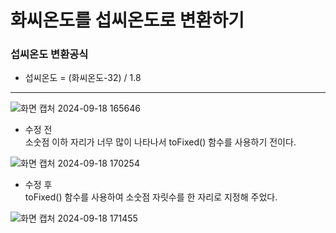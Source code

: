 # 화씨온도를 섭씨온도로 변환하기

### 섭씨온도 변환공식

* 섭씨온도 = (화씨온도-32) / 1.8
----
![화면 캡처 2024-09-18 165646](https://github.com/user-attachments/assets/e2435e2e-f3af-4fa9-b489-247777fc1c9b)<br>
                                        
* 수정 전<br>
소숫점 이하 자리가 너무 많이 나타나서 toFixed() 함수를 사용하기 전이다.<br>

![화면 캡처 2024-09-18 170254](https://github.com/user-attachments/assets/f4529a0b-1e74-4414-84e6-22a356ae4cee)

* 수정 후<br>
toFixed() 함수를 사용하여 소숫점 자릿수를 한 자리로 지정해 주었다.<br>

![화면 캡처 2024-09-18 171455](https://github.com/user-attachments/assets/0f0fe892-df98-4965-a45b-67178336eb61)
